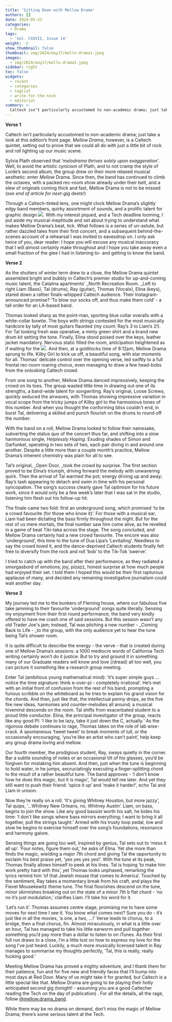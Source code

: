 ```yaml
---
title: 'Sitting Down with Mellow Drama'
authors: []
date: 2024-05-23
categories:
  - Drama
tags:
  - 'Vol. CXXVII, Issue 14'
weight: -2
show_thumbnail: false
thumbnail: img/2024/may17/mello-drama1.jpeg
images:
  - img/2024/may17/mello-drama1.jpeg
sidebar: right
toc: false
widgets:
  - recent
  - categories
  - taglist
  - write-for-the-tech
  - editorial
summary: >-
  Caltech isn’t particularly accustomed to non-academic drama; just take a look at this edition’s front page. _Mellow Drama_, however, is a Caltech quintet, setting out to prove that we could all do with just a little bit of rock and roll lighting up our music scene.
---
```



**Verse 1**

Caltech isn’t particularly accustomed to non-academic drama; just take a look at this edition’s front page. _Mellow Drama_, however, is a Caltech quintet, setting out to prove that we could all do with just a little bit of rock and roll lighting up our music scene. 

Sylvia Plath observed that ‘_melodrama thrives solely upon exaggeration’_. Well, to avoid the artistic cynicism of Plath, and to not cramp the style of Lorde’s second album, the group drew on their more relaxed musical aesthetic: enter _Mellow_ Drama. Since then, the band has continued to climb the octaves, with a packed rec-room show already under their belt, and a slew of originals coming thick and fast, Mellow Drama is not to be missed (_see end of article for next-gig deets!_)

Through a Caltech-tinted lens, one might clock Mellow Drama’s slightly edgy band members, quirky assortment of sounds, and a prolific talent for graphic design ![](/img/2024/may17/mello-drama1.jpeg). With my interest piqued, and a Tech deadline looming, I put aside my musical-ineptitude and set about trying to understand what makes Mellow Drama’s beat, tick. What follows is a series of un-astute, but rather dazzled tales from their first concert, and a subsequent behind-the-scenes account of a rehearsal I was invited to eavesdrop on. I only ask twice of you, dear reader: I hope you will excuse any musical inaccuracy that I will almost certainly make throughout and I hope you take away even a small fraction of the glee I had in listening to- and getting to know the band.

**Verse 2**

As the shutters of winter term drew to a close, the Mellow Drama quintet assembled bright and bubbly in Caltech’s premier studio for up-and-coming music talent, the Catalina apartments’ _North Recreation Room. _Left to right Liam (Bass), Tal (drums), Ray (guitar), Thomas (Vocals), Elina (keys), stared down a rather finals-whipped Caltech audience. Their Instagram-announced promise? ‘To blow our socks off, and thus make them cold’ - a tall order for an LA-based band.

Thomas looked sharp as the point-man, sporting blue collar overalls with a white-collar bowtie. The boys with strings contested for the most musically hardcore by tally of most guitars flaunted (my count: Ray’s 3 to Liam’s 2!). For Tal looking fresh was operative, a minty green shirt and a brand new drum kit setting the tone. Finally, Elina stood poised over the keys, leather jacket mandatory. Nervous static filled the room, anticipation heightened as if waiting for the ![](/img/2024/may17/mello-drama2.jpeg). And then, at a goldilocks time of 8:12pm, Mellow Drama sprung to life. Kilby Girl to kick us off, a beautiful song, with star moments for all. Thomas’ delicate control over the opening verse, led swiftly to a full frontal rec-room roaring chorus, even managing to draw a few head-bobs from the onlooking Caltech crowd.

From one song to another, Mellow Drama danced impressively, keeping the crowd on its toes. The group wasted little time in drawing out one of its strengths, a band-wide talent for songwriting. Ray’s original, Loose Screws,  quickly seduced the airwaves, with Thomas showing impressive variation in vocal scope from the tricky jumps of Kilby girl to the harmonious tones of this number. And when you thought the conforming bliss couldn’t end, in burst Tal, delivering a skilled and punch flourish on the drums to round off the number. 

With the band on a roll, Mellow Drama looked to follow their namesake, subverting the status quo of the concert thus far, and shifting into a slow harmonious single, _Helplessly Hoping_. Exuding shades of Simon and Garfunkel, operating in two sets of two, each pair diving in and around one another. Despite a little more than a couple month’s practice, Mellow Drama’s inherent chemistry was plain for all to see.

Tal’s original, _Open Door, _took the crowd by surprise. The first section proved to be Elina’s triumph, driving forward the melody with unwavering quirk. Then the arrival of Tal warmed the pot; energy driving up and away; Ray’s tash appearing to detach and swim in time with his personal syncopation. The song’s success clearly gave Tal optimism for his future work, since it would only be a few week’s later that I was sat in the studio, listening him flesh out his follow-up hit. 

The finale came two fold: first an underground song, which promised ‘to be a crowd favourite (for those who know it)’. For those with a musical ear, Liam had been dictating the bass firmly throughout the night. But for the rest of us mere mortals, the final number saw him come alive, as he revelled in a game of beat Tiki-taka across the stage. The song concluded, and Mellow Drama certainly had a new crowd favourite. The encore was also 'underground’, this time to the tune of Dua Lipa’s ‘Levitating'. Needless to say the crowd loved it, and the dance-deprived Caltech students finally felt free to diversify from the rock and roll ‘bob’ to the Tik-Tok ‘swerve’. 

I tried to catch up with the band after their performance, as they radiated a smorgasbord of emotions; joy, pizazz, honest surprise at how much people had enjoyed their set. I told them I hoped this would be their first rapturous applause of many, and decided any remaining investigative journalism could wait another day. 

**Verse 3**

My journey led me to the bunkers of Fleming house, where our fabulous five take jamming to their favourite ‘underground’ songs quite literally. Sensing my enjoyment from their first round performance, the band very kindly offered to have me crash one of said sessions. But this session wasn’t any old Trader Joe's jam; instead, Tal was pitching a new number - _Coming Back to Life - _to the group, with the only audience yet to hear the tune being Tal’s shower room. 

It is quite difficult to describe the energy - the verve - that is created during one of Mellow Drama’s sessions: a 1000 mediocre words of California Tech writing certainly won’t do it justice. But to try and ground it in something many of our Graduate readers will know and love (/dread) all too well, you can picture it something like a research group meeting.

Enter Tal (ambitious young mathematical mind): ‘it’s super simple guys … notice the time signature: think e-over-pi - completely irrational’. He’s met with an initial front of confusion from the rest of his band, prompting a furious scribble on the whiteboard as he tries to explain his grand vision for the chords. And then, just like that, the intellectual penny drops, as the five fire new ideas, harmonies and counter-melodies all around; a musical hivemind descends on the room. Tal shifts from exacerbated student to a proud little conductor. Elina, the principal investigator of the group, reacts like any good PI: ‘I like to be lazy, take it just down the C, actually.‘ As the rigorous debate continues to rage, Thomas takes on the role of lab wise-crack. A spontaneous ‘tweet tweet’ to break moments of lull, or the occasionally encouraging, ‘you’re like an artist who can’t paint’, help keep any group drama loving and mellow.  

Our fourth member, the prodigious student, Ray, sways quietly in the corner. Bar a subtle sounding of notes or an occasional tilt of his glasses, you’d be forgiven for mistaking him absent. And then, just when the tune is beginning to hold water, in he jumps, excruciatingly executing a finger-splitting chord to the result of a rather beautiful tune. The band approves - ‘I don’t know how he does this magic, but it is magic’, Tal would tell me later. And yet they still want to push their friend: ‘spice it up’ and ‘make it harder!’, echo Tal and Liam in unison. 

Now they’re really on a roll. ‘It's giving Whitney Houston, but more jazzy’, Tal quips,  ‘...Whitney New Orleans, no, Whitney Austin’. Liam, on bass, begins to join the show. Like any good bassist worth his salt, he bides his time: ‘I don't like songs where bass mirrors everything; I want to bring it all together, pull the strings taught.’  Armed with his trusty loop pedal,  low and slow he begins to exercise himself over the song’s foundations, resonance and harmony galore. 

Sensing things are going too well, inspired by genius, Tal sets out to ‘mess it all up’. ‘Four notes, figure them out,’ he asks of Elina. Yet she more than finds the magic, wielding a major 7th chord and giving Tal the opportunity to exclaim his best praise yet,  ‘yes yes yes yes!’. With the tune at its peak, Thomas finally allows himself to peek at his lines. Tal is hoping ‘to make him work pretty hard with this’, yet Thomas looks unphased, remarking the lyrics remind him ‘of that Jewish mouse that comes to America’. Touched by the sentiment, Ray takes a momentary break from his craft, and plays the Fievel Mousekewitz theme tune. The final flourishes descend on the tune, minor skirmishes breaking out on the state of a minor 7th b flat chord - ‘no no it’s just modulation,’ clarifies Liam. I‘ll take his word for it.

‘Let’s run it’. Thomas assumes centre stage, promising me to have some moves for next time I see it. You know what comes next? Sure you do - it’s  just like in all the movies, ‘a one, a two, …!’ Verse leads to chorus, to a bridge, then a final chorus, fin. Almost miraculously,  in what is a little over an hour, Tal has managed to take his little earworm and pull together something you’d pay more than a dollar to listen to on iTunes. As their first full run draws to a close, I’m a little lost on how to express my love for the song I've just heard. Luckily, a much more musically licensed talent in Ray manages to summarise my thoughts perfectly, ‘Tal, this is really, really fucking good.’ 

Meeting Mellow Drama has proved a mighty adventure, and I thank them for their patience, fun and for five new and friendly faces that I’ll bump into most days at Red Door. Many of us might take it for granted, but Caltech is a little special like that. Mellow Drama are going to be playing their hotly anticipated second gig (tonight! - assuming you are a good Caltecher reading the Tech on the day of publication) . For all the details, all the rage, follow [@mellow.drama_band](https://www.instagram.com/mellow.drama_band/).

While there may be no drama on demand, don’t miss the magic of Mellow Drama; there’s some serious talent at the Tech. 
